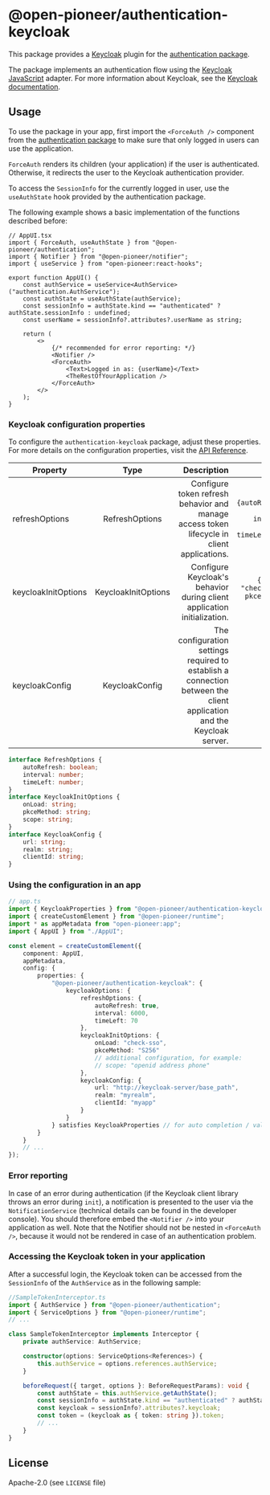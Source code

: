 # @open-pioneer/authentication-keycloak

This package provides a [Keycloak](https://www.keycloak.org/) plugin for the [authentication package](https://github.com/open-pioneer/trails-core-packages/blob/main/src/packages/authentication/README.md#implementing-an-authentication-plugin).

The package implements an authentication flow using the [Keycloak JavaScript](#https://www.keycloak.org/docs/latest/securing_apps/index.html#_javascript_adapter) adapter.
For more information about Keycloak, see the [Keycloak documentation](https://www.keycloak.org/).

## Usage

To use the package in your app, first import the `<ForceAuth />` component from the [authentication package](https://github.com/open-pioneer/trails-core-packages/blob/main/src/packages/authentication/README.md#enforcing-authentication) to make sure that only logged in users can use the application.

`ForceAuth` renders its children (your application) if the user is authenticated.
Otherwise, it redirects the user to the Keycloak authentication provider.

To access the `SessionInfo` for the currently logged in user, use the `useAuthState` hook provided by the authentication package.

The following example shows a basic implementation of the functions described before:

```tsx
// AppUI.tsx
import { ForceAuth, useAuthState } from "@open-pioneer/authentication";
import { Notifier } from "@open-pioneer/notifier";
import { useService } from "open-pioneer:react-hooks";

export function AppUI() {
    const authService = useService<AuthService>("authentication.AuthService");
    const authState = useAuthState(authService);
    const sessionInfo = authState.kind == "authenticated" ? authState.sessionInfo : undefined;
    const userName = sessionInfo?.attributes?.userName as string;

    return (
        <>
            {/* recommended for error reporting: */}
            <Notifier />
            <ForceAuth>
                <Text>Logged in as: {userName}</Text>
                <TheRestOfYourApplication />
            </ForceAuth>
        </>
    );
}
```

### Keycloak configuration properties

To configure the `authentication-keycloak` package, adjust these properties.
For more details on the configuration properties, visit the [API Reference](https://www.keycloak.org/docs/latest/securing_apps/index.html#api-reference).

| Property            |        Type         |                                                                                                           Description |                                             Default |
| ------------------- | :-----------------: | --------------------------------------------------------------------------------------------------------------------: | --------------------------------------------------: |
| refreshOptions      |   RefreshOptions    |                            Configure token refresh behavior and manage access token lifecycle in client applications. | `{autoRefresh: true, interval: 6000, timeLeft: 70}` |
| keycloakInitOptions | KeycloakInitOptions |                                               Configure Keycloak's behavior during client application initialization. |         `{onLoad: "check-sso", pkceMethod: "S256"}` |
| keycloakConfig      |   KeycloakConfig    | The configuration settings required to establish a connection between the client application and the Keycloak server. |                                                     |

```ts
interface RefreshOptions {
    autoRefresh: boolean;
    interval: number;
    timeLeft: number;
}
interface KeycloakInitOptions {
    onLoad: string;
    pkceMethod: string;
    scope: string;
}
interface KeycloakConfig {
    url: string;
    realm: string;
    clientId: string;
}
```

### Using the configuration in an app

```ts
// app.ts
import { KeycloakProperties } from "@open-pioneer/authentication-keycloak";
import { createCustomElement } from "@open-pioneer/runtime";
import * as appMetadata from "open-pioneer:app";
import { AppUI } from "./AppUI";

const element = createCustomElement({
    component: AppUI,
    appMetadata,
    config: {
        properties: {
            "@open-pioneer/authentication-keycloak": {
                keycloakOptions: {
                    refreshOptions: {
                        autoRefresh: true,
                        interval: 6000,
                        timeLeft: 70
                    },
                    keycloakInitOptions: {
                        onLoad: "check-sso",
                        pkceMethod: "S256"
                        // additional configuration, for example:
                        // scope: "openid address phone"
                    },
                    keycloakConfig: {
                        url: "http://keycloak-server/base_path",
                        realm: "myrealm",
                        clientId: "myapp"
                    }
                }
            } satisfies KeycloakProperties // for auto completion / validation
        }
    }
    // ...
});
```

### Error reporting

In case of an error during authentication (if the Keycloak client library throws an error during `init`), a notification is presented to the user via the `NotificationService` (technical details can be found in the developer console).
You should therefore embed the `<Notifier />` into your application as well.
Note that the Notifier should not be nested in `<ForceAuth />`, because it would not be rendered in case of an authentication problem.

### Accessing the Keycloak token in your application

After a successful login, the Keycloak token can be accessed from the `SessionInfo` of the `AuthService` as in the following sample:

```ts
//SampleTokenInterceptor.ts
import { AuthService } from "@open-pioneer/authentication";
import { ServiceOptions } from "@open-pioneer/runtime";
// ...

class SampleTokenInterceptor implements Interceptor {
    private authService: AuthService;

    constructor(options: ServiceOptions<References>) {
        this.authService = options.references.authService;
    }

    beforeRequest({ target, options }: BeforeRequestParams): void {
        const authState = this.authService.getAuthState();
        const sessionInfo = authState.kind == "authenticated" ? authState.sessionInfo : undefined;
        const keycloak = sessionInfo?.attributes?.keycloak;
        const token = (keycloak as { token: string }).token;
        // ...
    }
}
```

## License

Apache-2.0 (see `LICENSE` file)
